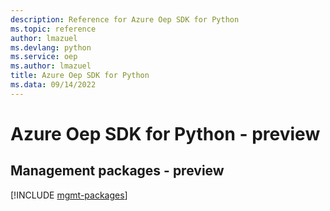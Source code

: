 ```yaml
---
description: Reference for Azure Oep SDK for Python
ms.topic: reference
author: lmazuel
ms.devlang: python
ms.service: oep
ms.author: lmazuel
title: Azure Oep SDK for Python
ms.data: 09/14/2022
---
```

# Azure Oep SDK for Python - preview

## Management packages - preview
[!INCLUDE [mgmt-packages](oep-mgmt-index.md)]